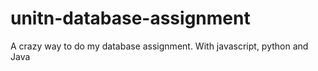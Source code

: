 # unitn-database-assignment
A crazy way to do my database assignment. With javascript,  python and Java
